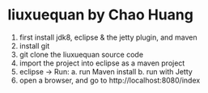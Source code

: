 # liuxuequan by Chao Huang

1. first install jdk8, eclipse & the jetty plugin, and maven
2. install git
3. git clone the liuxuequan source code
4. import the project into eclipse as a maven project
5. eclipse -> Run: 
   a. run Maven install
   b. run with Jetty
6. open a browser, and go to http://localhost:8080/index

